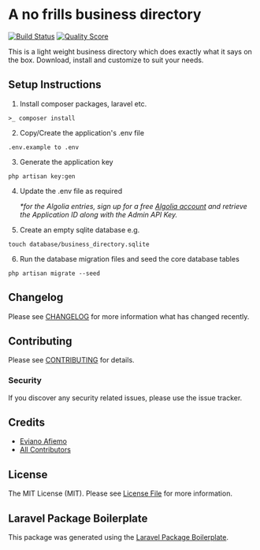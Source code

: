 # A no frills business directory

[![Build Status](https://img.shields.io/travis/openresources/resume-builder/master.svg?style=flat-square)](https://travis-ci.org/openresources/resume-builder)
[![Quality Score](https://img.shields.io/scrutinizer/g/openresources/resume-builder.svg?style=flat-square)](https://scrutinizer-ci.com/g/openresources/resume-builder)

This is a light weight business directory which does exactly what it says on the box. Download, install and customize to suit your needs.

## Setup Instructions
1. Install composer packages, laravel etc.
```
>_ composer install
```

2. Copy/Create the application's .env file
```
.env.example to .env
```

3. Generate the application key 
```
php artisan key:gen
```

4. Update the .env file as required

    _*for the Algolia entries, sign up for a free [Algolia account](https://www.algolia.com/) and retrieve  the Application ID along with the Admin API Key._

5. Create an empty sqlite database e.g.
```
touch database/business_directory.sqlite
```

6. Run the database migration files and seed the core database tables
```
php artisan migrate --seed
```

## Changelog

Please see [CHANGELOG](CHANGELOG.md) for more information what has changed recently.

## Contributing

Please see [CONTRIBUTING](CONTRIBUTING.md) for details.

### Security

If you discover any security related issues, please use the issue tracker.

## Credits

- [Eviano Afiemo](https://github.com/openresources)
- [All Contributors](../../contributors)

## License

The MIT License (MIT). Please see [License File](LICENSE.md) for more information.

## Laravel Package Boilerplate

This package was generated using the [Laravel Package Boilerplate](https://laravelpackageboilerplate.com).
